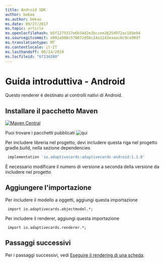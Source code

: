 ```yaml
---
title: Android SDK
author: bekao
ms.author: bekao
ms.date: 09/27/2017
ms.topic: article
ms.openlocfilehash: b5f1279317e6b34d2e3bccee2625d972ac185e04
ms.sourcegitcommit: e002a988c570072d5bc24a1242eaaac0c9ce90df
ms.translationtype: MT
ms.contentlocale: it-IT
ms.lasthandoff: 06/14/2019
ms.locfileid: "67134280"
---
```

# <a name="getting-started---android"></a>Guida introduttiva - Android

Questo renderer è destinato ai controlli nativi di Android.

## <a name="install-maven-package"></a>Installare il pacchetto Maven

[![Maven Central](https://img.shields.io/maven-central/v/io.adaptivecards/adaptivecards-android.svg)](https://search.maven.org/#search%7Cga%7C1%7Ca%3A%22adaptivecards-android%22)

Puoi trovare i pacchetti pubblicati ![qui](https://search.maven.org/search?q=g:io.adaptivecards)

Per includere libreria nel progetto, devi includere questa riga nel progetto gradle.build, nella sezione dependencies

```build.gradle
 implementation 'io.adaptivecards:adaptivecards-android:1.1.0'
```
È necessario modificare il numero di versione a seconda della versione da includere nel progetto

## <a name="add-import"></a>Aggiungere l'importazione

Per includere il modello a oggetti, aggiungi questa importazione

```
 import io.adaptivecards.objectmodel.*;
```

Per includere il renderer, aggiungi questa importazione

```
 import io.adaptivecards.renderer.*;
```

## <a name="next-steps"></a>Passaggi successivi

Per i passaggi successivi, vedi [Eseguire il rendering di una scheda](render-a-card.md).
